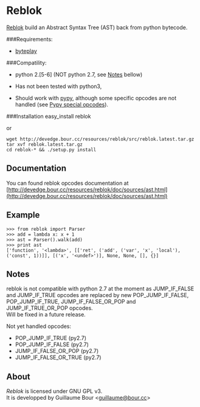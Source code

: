 Reblok
======

[Reblok](http://devedge.bour.cc/wiki/Reblok) build an Abstract Syntax Tree (AST) back from python bytecode.


###Requirements:
* [byteplay](http://pypi.python.org/pypi/byteplay)

###Compatility:
*	python 2.[5-6] (NOT python 2.7, see [Notes](#notes) bellow)

* Has not been tested with python3,
*	Should work with [pypy](http://pypy.org), although some specific opcodes are not handled (see
	[Pypy special opcodes](http://codespeak.net/pypy/dist/pypy/doc/interpreter-optimizations.html#special-bytecodes)).

###Installation
	easy_install reblok

or

	wget http://devedge.bour.cc/resources/reblok/src/reblok.latest.tar.gz
	tar xvf reblok.latest.tar.gz
	cd reblok-* && ./setup.py install

Documentation
-------------

You can found reblok opcodes documentation at [http://devedge.bour.cc/resources/reblok/doc/sources/ast.html](http://devedge.bour.cc/resources/reblok/doc/sources/ast.html)

Example
-------

	>>> from reblok import Parser
	>>> add = lambda x: x + 1
	>>> ast = Parser().walk(add)
	>>> print ast
	['function', '<lambda>', [['ret', ('add', ('var', 'x', 'local'), ('const', 1))]], [('x', '<undef>')], None, None, [], {}]

Notes<a id="notes"/>
-----

reblok is not compatible with python 2.7 at the moment as JUMP\_IF\_FALSE and JUMP\_IF\_TRUE opcodes are replaced by new POP\_JUMP\_IF\_FALSE, POP\_JUMP\_IF\_TRUE, JUMP\_IF\_FALSE\_OR\_POP and
JUMP\_IF\_TRUE\_OR\_POP opcodes.<br/>
Will be fixed in a future release.

Not yet handled opcodes:
 * POP_JUMP_IF_TRUE      (py2.7)
 * POP_JUMP_IF_FALSE     (py2.7)
 * JUMP_IF_FALSE_OR_POP  (py2.7)
 * JUMP_IF_FALSE_OR_TRUE (py2.7)

About
-----

*Reblok* is licensed under GNU GPL v3.<br/>
It is developped by Guillaume Bour &lt;guillaume@bour.cc&gt;
